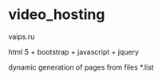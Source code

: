 # video_hosting
vaips.ru

html 5 + bootstrap + javascript + jquery

dynamic generation of pages from files *.list
